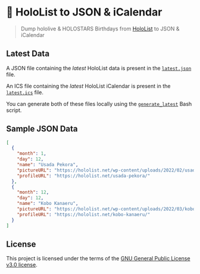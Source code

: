 # 🥟 HoloList to JSON & iCalendar

> Dump hololive & HOLOSTARS Birthdays from [HoloList](https://hololist.net) to JSON & iCalendar

## Latest Data

A JSON file containing the *latest* HoloList data is present in the [`latest.json`](https://raw.githubusercontent.com/Fuwn/hololist-to-json/refs/heads/main/latest.json)
file.

An ICS file containing the *latest* HoloList iCalendar is present in the [`latest.ics`](https://raw.githubusercontent.com/Fuwn/hololist-to-json/refs/heads/main/latest.ics) file.

You can generate both of these files locally using the [`generate_latest`](./generate_latest) Bash script.

## Sample JSON Data

```json
[
  {
    "month": 1,
    "day": 12,
    "name": "Usada Pekora",
    "pictureURL": "https://hololist.net/wp-content/uploads/2022/02/usada-pekora-portrait-66-300x300.jpg",
    "profileURL": "https://hololist.net/usada-pekora/"
  },
  {
    "month": 12,
    "day": 12,
    "name": "Kobo Kanaeru",
    "pictureURL": "https://hololist.net/wp-content/uploads/2022/03/kobo-kanaeru-portrait-66-300x300.jpg",
    "profileURL": "https://hololist.net/kobo-kanaeru/"
  }
]
```

## License

This project is licensed under the terms of the [GNU General Public License v3.0 license](./LICENSE.txt).

